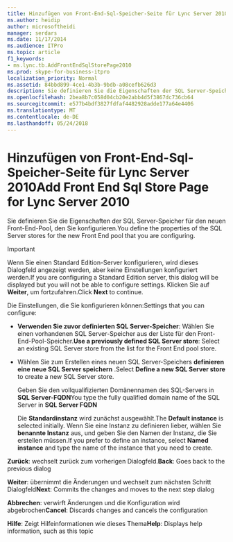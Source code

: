 ```yaml
---
title: Hinzufügen von Front-End-Sql-Speicher-Seite für Lync Server 2010
ms.author: heidip
author: microsoftheidi
manager: serdars
ms.date: 11/17/2014
ms.audience: ITPro
ms.topic: article
f1_keywords:
- ms.lync.tb.AddFrontEndSqlStorePage2010
ms.prod: skype-for-business-itpro
localization_priority: Normal
ms.assetid: 84bbd899-4ce1-4b3b-9bdb-a08cefb626d3
description: Sie definieren Sie die Eigenschaften der SQL Server-Speicher für den neuen Front-End-Pool, den Sie konfigurieren.
ms.openlocfilehash: 2bea8b7c058d04cb20e2abb4d5f3867dc736cb64
ms.sourcegitcommit: e577b4bdf3827fdfaf4482928adde177a64e4406
ms.translationtype: MT
ms.contentlocale: de-DE
ms.lasthandoff: 05/24/2018
---
```

# <a name="add-front-end-sql-store-page-for-lync-server-2010"></a><span data-ttu-id="ca45e-103">Hinzufügen von Front-End-Sql-Speicher-Seite für Lync Server 2010</span><span class="sxs-lookup"><span data-stu-id="ca45e-103">Add Front End Sql Store Page for Lync Server 2010</span></span>
 
<span data-ttu-id="ca45e-104">Sie definieren Sie die Eigenschaften der SQL Server-Speicher für den neuen Front-End-Pool, den Sie konfigurieren.</span><span class="sxs-lookup"><span data-stu-id="ca45e-104">You define the properties of the SQL Server stores for the new Front End pool that you are configuring.</span></span>
  
> [!IMPORTANT]
> <span data-ttu-id="ca45e-105">Wenn Sie einen Standard Edition-Server konfigurieren, wird dieses Dialogfeld angezeigt werden, aber keine Einstellungen konfiguriert werden.</span><span class="sxs-lookup"><span data-stu-id="ca45e-105">If you are configuring a Standard Edition server, this dialog will be displayed but you will not be able to configure settings.</span></span> <span data-ttu-id="ca45e-106">Klicken Sie auf **Weiter**, um fortzufahren.</span><span class="sxs-lookup"><span data-stu-id="ca45e-106">Click **Next** to continue.</span></span>
  
<span data-ttu-id="ca45e-107">Die Einstellungen, die Sie konfigurieren können:</span><span class="sxs-lookup"><span data-stu-id="ca45e-107">Settings that you can configure:</span></span>
  
- <span data-ttu-id="ca45e-108">**Verwenden Sie zuvor definierten SQL Server-Speicher**: Wählen Sie einen vorhandenen SQL Server-Speicher aus der Liste für den Front-End-Pool-Speicher.</span><span class="sxs-lookup"><span data-stu-id="ca45e-108">**Use a previously defined SQL Server store**: Select an existing SQL Server store from the list for the Front End pool store.</span></span>
    
- <span data-ttu-id="ca45e-109">Wählen Sie zum Erstellen eines neuen SQL Server-Speichers **definieren eine neue SQL Server speichern** .</span><span class="sxs-lookup"><span data-stu-id="ca45e-109">Select **Define a new SQL Server store** to create a new SQL Server store.</span></span>
    
    <span data-ttu-id="ca45e-110">Geben Sie den vollqualifizierten Domänennamen des SQL-Servers in **SQL Server-FQDN**</span><span class="sxs-lookup"><span data-stu-id="ca45e-110">You type the fully qualified domain name of the SQL Server in **SQL Server FQDN**</span></span>
    
    <span data-ttu-id="ca45e-111">Die **Standardinstanz** wird zunächst ausgewählt.</span><span class="sxs-lookup"><span data-stu-id="ca45e-111">The **Default instance** is selected initially.</span></span> <span data-ttu-id="ca45e-112">Wenn Sie eine Instanz zu definieren lieber, wählen Sie **benannte Instanz** aus, und geben Sie den Namen der Instanz, die Sie erstellen müssen.</span><span class="sxs-lookup"><span data-stu-id="ca45e-112">If you prefer to define an instance, select **Named instance** and type the name of the instance that you need to create.</span></span>
    
 <span data-ttu-id="ca45e-113">**Zurück**: wechselt zurück zum vorherigen Dialogfeld.</span><span class="sxs-lookup"><span data-stu-id="ca45e-113">**Back**: Goes back to the previous dialog</span></span>
  
 <span data-ttu-id="ca45e-114">**Weiter**: übernimmt die Änderungen und wechselt zum nächsten Schritt Dialogfeld</span><span class="sxs-lookup"><span data-stu-id="ca45e-114">**Next**: Commits the changes and moves to the next step dialog</span></span>
  
 <span data-ttu-id="ca45e-115">**Abbrechen**: verwirft Änderungen und die Konfiguration wird abgebrochen</span><span class="sxs-lookup"><span data-stu-id="ca45e-115">**Cancel**: Discards changes and cancels the configuration</span></span>
  
 <span data-ttu-id="ca45e-116">**Hilfe**: Zeigt Hilfeinformationen wie dieses Thema</span><span class="sxs-lookup"><span data-stu-id="ca45e-116">**Help**: Displays help information, such as this topic</span></span>
  

